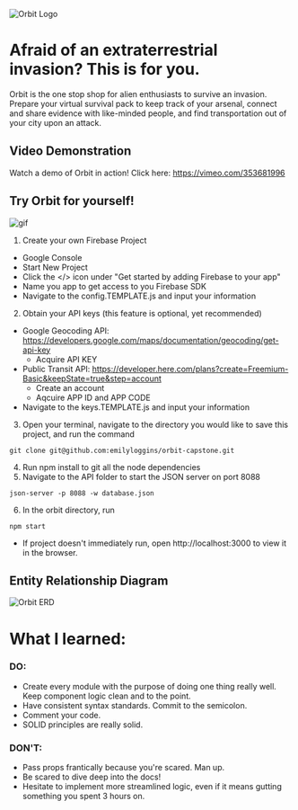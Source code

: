 ![Orbit Logo](https://github.com/emilyloggins/orbit-capstone/blob/master/src/img/logo/OrbitLogo1.png?raw=true "Orbit Logo")
# Afraid of an extraterrestrial invasion? This is for you.
Orbit is the one stop shop for alien enthusiasts to survive an invasion. Prepare your virtual survival pack to keep track of your arsenal, connect and share evidence with like-minded people, and find transportation out of your city upon an attack.

## Video Demonstration
Watch a demo of Orbit in action! Click here: https://vimeo.com/353681996

## Try Orbit for yourself!
![gif](https://media.giphy.com/media/eKPFMehGvHFNkCYPmU/giphy.gif)

1. Create your own Firebase Project
* Google Console
* Start New Project
* Click the </> icon under "Get started by adding Firebase to your app"
* Name you app to get access to you Firebase SDK
* Navigate to the config.TEMPLATE.js and input your information
2. Obtain your API keys 
(this feature is optional, yet recommended)
* Google Geocoding API: https://developers.google.com/maps/documentation/geocoding/get-api-key
  * Acquire API KEY
* Public Transit API: https://developer.here.com/plans?create=Freemium-Basic&keepState=true&step=account
  * Create an account
  * Aqcuire APP ID and APP CODE
* Navigate to the keys.TEMPLATE.js and input your information

3. Open your terminal, navigate to the directory you would like to save this project, and run the command

```git clone git@github.com:emilyloggins/orbit-capstone.git```

4. Run npm install to git all the node dependencies
5. Navigate to the API folder to start the JSON server on port 8088

  ``json-server -p 8088 -w database.json``
  
6. In the orbit directory, run 

```npm start```
* If project doesn't immediately run, open http://localhost:3000 to view it in the browser.

## Entity Relationship Diagram
![Orbit ERD](https://github.com/emilyloggins/orbit-capstone/blob/master/src/img/ERD.png)

# What I learned:
### DO: 
- Create every module with the purpose of doing one thing really well. Keep component logic clean and to the point.
- Have consistent syntax standards. Commit to the semicolon.
- Comment your code.
- SOLID principles are really solid.
### DON'T:
- Pass props frantically because you're scared. Man up.
- Be scared to dive deep into the docs!
- Hesitate to implement more streamlined logic, even if it means gutting something you spent 3 hours on. 

